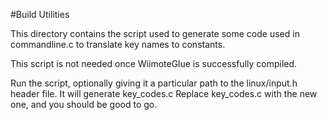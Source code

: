 #Build Utilities

This directory contains the script used to generate some code
used in commandline.c to translate key names to constants.

This script is not needed once WiimoteGlue is successfully compiled.

Run the script, optionally giving it a particular path to the linux/input.h header file. It will generate key_codes.c
Replace key_codes.c with the new one, and you should be good to go.